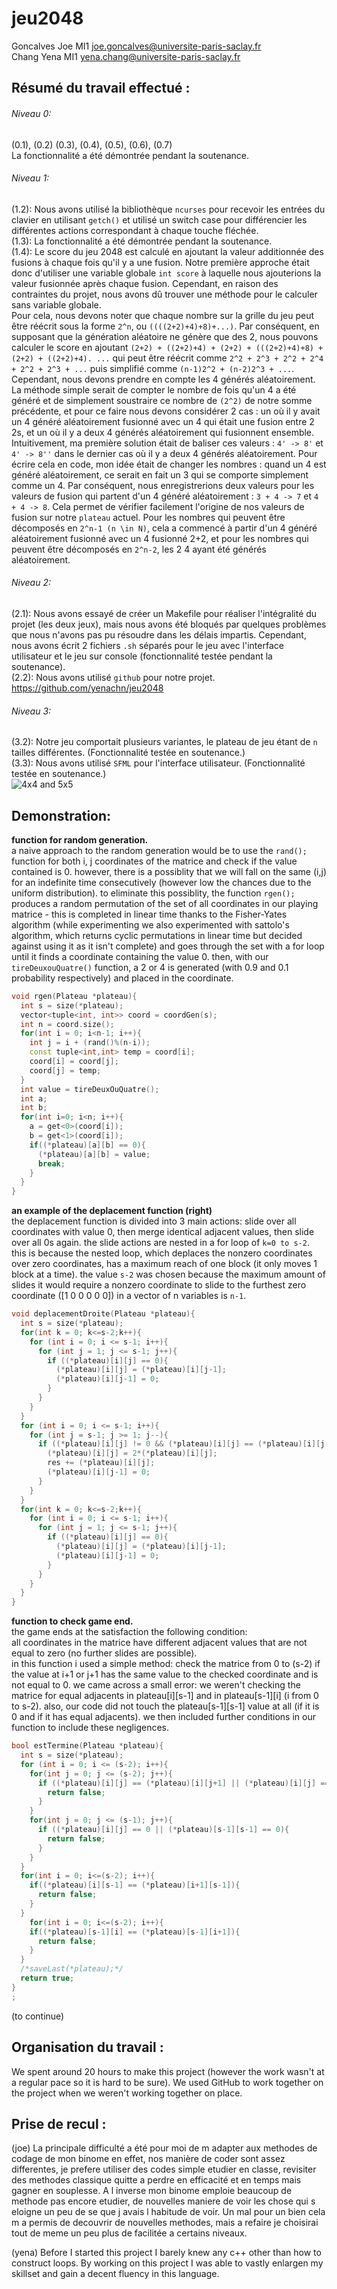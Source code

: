 # jeu2048
Goncalves Joe MI1 joe.goncalves@universite-paris-saclay.fr\
Chang Yena MI1  yena.chang@universite-paris-saclay.fr

## Résumé du travail effectué :
###### Niveau 0:
(0.1), (0.2) (0.3), (0.4), (0.5), (0.6), (0.7)\
La fonctionnalité a été démontrée pendant la soutenance.
###### Niveau 1:
(1.2): Nous avons utilisé la bibliothèque `ncurses` pour recevoir les entrées du clavier en utilisant `getch()` et utilisé un switch case pour différencier les différentes actions correspondant à chaque touche fléchée.\
(1.3): La fonctionnalité a été démontrée pendant la soutenance.\
(1.4): Le score du jeu 2048 est calculé en ajoutant la valeur additionnée des fusions à chaque fois qu'il y a une fusion. Notre première approche était donc d'utiliser une variable globale `int score` à laquelle nous ajouterions la valeur fusionnée après chaque fusion. Cependant, en raison des contraintes du projet, nous avons dû trouver une méthode pour le calculer sans variable globale.\
Pour cela, nous devons noter que chaque nombre sur la grille du jeu peut être réécrit sous la forme `2^n`, ou `((((2+2)+4)+8)+...)`. Par conséquent, en supposant que la génération aléatoire ne génère que des 2, nous pouvons calculer le score en ajoutant `(2+2) + ((2+2)+4) + (2+2) + (((2+2)+4)+8) + (2+2) + ((2+2)+4). ...` qui peut être réécrit comme `2^2 + 2^3 + 2^2 + 2^4 + 2^2 + 2^3 + ...` puis simplifié comme `(n-1)2^2 + (n-2)2^3 + ...`. Cependant, nous devons prendre en compte les 4 générés aléatoirement. La méthode simple serait de compter le nombre de fois qu'un 4 a été généré et de simplement soustraire ce nombre de `(2^2)` de notre somme précédente, et pour ce faire nous devons considérer 2 cas : un où il y avait un 4 généré aléatoirement fusionné avec un 4 qui était une fusion entre 2 2s, et un où il y a deux 4 générés aléatoirement qui fusionnent ensemble.\
Intuitivement, ma première solution était de baliser ces valeurs : `4' -> 8'` et `4' -> 8''` dans le dernier cas où il y a deux 4 générés aléatoirement. Pour écrire cela en code, mon idée était de changer les nombres : quand un 4 est généré aléatoirement, ce serait en fait un 3 qui se comporte simplement comme un 4. Par conséquent, nous enregistrerions deux valeurs pour les valeurs de fusion qui partent d'un 4 généré aléatoirement : `3 + 4 -> 7` et `4 + 4 -> 8`. Cela permet de vérifier facilement l'origine de nos valeurs de fusion sur notre `plateau` actuel. Pour les nombres qui peuvent être décomposés en `2^n-1 (n \in N)`, cela a commencé à partir d'un 4 généré aléatoirement fusionné avec un 4 fusionné 2+2, et pour les nombres qui peuvent être décomposés en `2^n-2`, les 2 4 ayant été générés aléatoirement.
###### Niveau 2:
(2.1): Nous avons essayé de créer un Makefile pour réaliser l'intégralité du projet (les deux jeux), mais nous avons été bloqués par quelques problèmes que nous n'avons pas pu résoudre dans les délais impartis. Cependant, nous avons écrit 2 fichiers `.sh` séparés pour le jeu avec l'interface utilisateur et le jeu sur console (fonctionnalité testée pendant la soutenance).\
(2.2): Nous avons utilisé `github` pour notre projet. https://github.com/yenachn/jeu2048
###### Niveau 3:
(3.2): Notre jeu comportait plusieurs variantes, le plateau de jeu étant de `n` tailles différentes. (Fonctionnalité testée en soutenance.)\
(3.3): Nous avons utilisé `SFML` pour l'interface utilisateur. (Fonctionnalité testée en soutenance.)\
![4x4 and 5x5](https://github.com/yenachn/jeu2048/blob/main/variants.png)

## Demonstration:
**function for random generation.**\
a naive approach to the random generation would be to use the `rand();` function for both i, j coordinates of the matrice and check if the value contained is 0. however, there is a possiblity that we will fall on the same (i,j) for an indefinite time consecutively (however low the chances due to the uniform distribution).
to eliminate this possiblity, the function `rgen();` produces a random permutation of the set of all coordinates in our playing matrice - this is completed in linear time thanks to the Fisher-Yates algorithm (while experimenting we also experimented with sattolo's algorithm, which returns cyclic permutations in linear time but decided against using it as it isn't complete) and goes through the set with a for loop until it finds a coordinate containing the value 0. then, with our `tireDeuxouQuatre()` function, a 2 or 4 is generated (with 0.9 and 0.1 probability respectively) and placed in the coordinate.
```c++
void rgen(Plateau *plateau){
  int s = size(*plateau);
  vector<tuple<int, int>> coord = coordGen(s);
  int n = coord.size();
  for(int i = 0; i<n-1; i++){
    int j = i + (rand()%(n-i));
    const tuple<int,int> temp = coord[i];
    coord[i] = coord[j];
    coord[j] = temp;
  }
  int value = tireDeuxOuQuatre();
  int a;
  int b;
  for(int i=0; i<n; i++){
    a = get<0>(coord[i]);
    b = get<1>(coord[i]);
    if((*plateau)[a][b] == 0){
      (*plateau)[a][b] = value;
      break;
    }
  }
}
```
**an example of the deplacement function (right)**\
the deplacement function is divided into 3 main actions: slide over all coordinates with value 0, then merge identical adjacent values, then slide over all 0s again. the slide actions are nested in a for loop of `k=0 to s-2`. this is because the nested loop, which deplaces the nonzero coordinates over zero coordinates, has a maximum reach of one block (it only moves 1 block at a time). the value `s-2` was chosen because the maximum amount of slides it would require a nonzero coordinate to slide to the furthest zero coordinate ([1 0 0 0 0 0]) in a vector of n variables is `n-1`.
```c++
void deplacementDroite(Plateau *plateau){
  int s = size(*plateau);
  for(int k = 0; k<=s-2;k++){
    for (int i = 0; i <= s-1; i++){
      for (int j = 1; j <= s-1; j++){
        if ((*plateau)[i][j] == 0){
          (*plateau)[i][j] = (*plateau)[i][j-1];
          (*plateau)[i][j-1] = 0;
        }
      }
    }
  } 
  for (int i = 0; i <= s-1; i++){
    for (int j = s-1; j >= 1; j--){
      if ((*plateau)[i][j] != 0 && (*plateau)[i][j] == (*plateau)[i][j-1]){
        (*plateau)[i][j] = 2*(*plateau)[i][j];
        res += (*plateau)[i][j];
        (*plateau)[i][j-1] = 0;
      }
    } 
  }
  for(int k = 0; k<=s-2;k++){
    for (int i = 0; i <= s-1; i++){
      for (int j = 1; j <= s-1; j++){
        if ((*plateau)[i][j] == 0){
          (*plateau)[i][j] = (*plateau)[i][j-1];
          (*plateau)[i][j-1] = 0;
        }
      }
    }
  }  
}
```
**function to check game end.**\
the game ends at the satisfaction the following condition:\
all coordinates in the matrice have different adjacent values that are not equal to zero (no further slides are possible).\
in this function i used a simple method: check the matrice from 0 to (s-2) if the value at i+1 or j+1 has the same value to the checked coordinate and is not equal to 0. we came across a small error: we weren't checking the matrice for equal adjacents in plateau[i][s-1] and in plateau[s-1][i] (i from 0 to s-2). also, our code did not touch the plateau[s-1][s-1] value at all (if it is 0 and if it has equal adjacents). we then included further conditions in our function to include these negligences.
```c++
bool estTermine(Plateau *plateau){
  int s = size(*plateau);
  for (int i = 0; i <= (s-2); i++){
    for(int j = 0; j <= (s-2); j++){
      if ((*plateau)[i][j] == (*plateau)[i][j+1] || (*plateau)[i][j] == (*plateau)[i+1][j] || (*plateau)[s-1][s-1] == (*plateau)[s-2][s-1] || (*plateau)[s-1][s-1] == (*plateau)[s-1][s-2]){
        return false;
      }
    }
    for(int j = 0; j <= (s-1); j++){
      if ((*plateau)[i][j] == 0 || (*plateau)[s-1][s-1] == 0){
        return false;
      }
    }
  }
  for(int i = 0; i<=(s-2); i++){
    if((*plateau)[i][s-1] == (*plateau)[i+1][s-1]){
      return false;
    }
  }
    for(int i = 0; i<=(s-2); i++){
    if((*plateau)[s-1][i] == (*plateau)[s-1][i+1]){
      return false;
    }
  }
  /*saveLast(*plateau);*/
  return true;
}
;
```
(to continue)

## Organisation du travail : 
We spent around 20 hours to make this project (however the work wasn't at a regular pace so it is hard to be sure). We used GitHub to work together on the project when we weren't working together on place. 

    
## Prise de recul :

(joe) La principale difficulté a été pour moi de m adapter aux methodes de codage de mon binome en effet, nos manière de 
coder sont assez differentes, je prefere utiliser des codes simple etudier en classe, revisiter des methodes classique quitte a 
perdre en efficacité et en temps mais gagner en souplesse. A l inverse mon binome emploie beaucoup de methode pas encore etudier, 
de nouvelles maniere de voir les chose qui s eloigne un peu de se que j avais l habitude de voir. Un mal pour un bien cela m a 
permis de decouvrir de nouvelles methodes, mais a refaire je choisirai tout de meme un peu plus de facilitée a certains niveaux.

(yena) Before I started this project I barely knew any c++ other than how to construct loops. By working on this project I was able to vastly enlargen my skillset and gain a decent fluency in this language.
